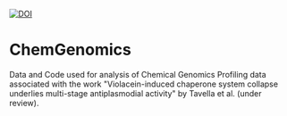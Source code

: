 [![DOI](https://zenodo.org/badge/329999288.svg)](https://zenodo.org/badge/latestdoi/329999288)

# ChemGenomics
Data and Code used for analysis of Chemical Genomics Profiling data associated with the work "Violacein-induced chaperone system collapse underlies multi-stage antiplasmodial activity" by Tavella et al. (under review).
